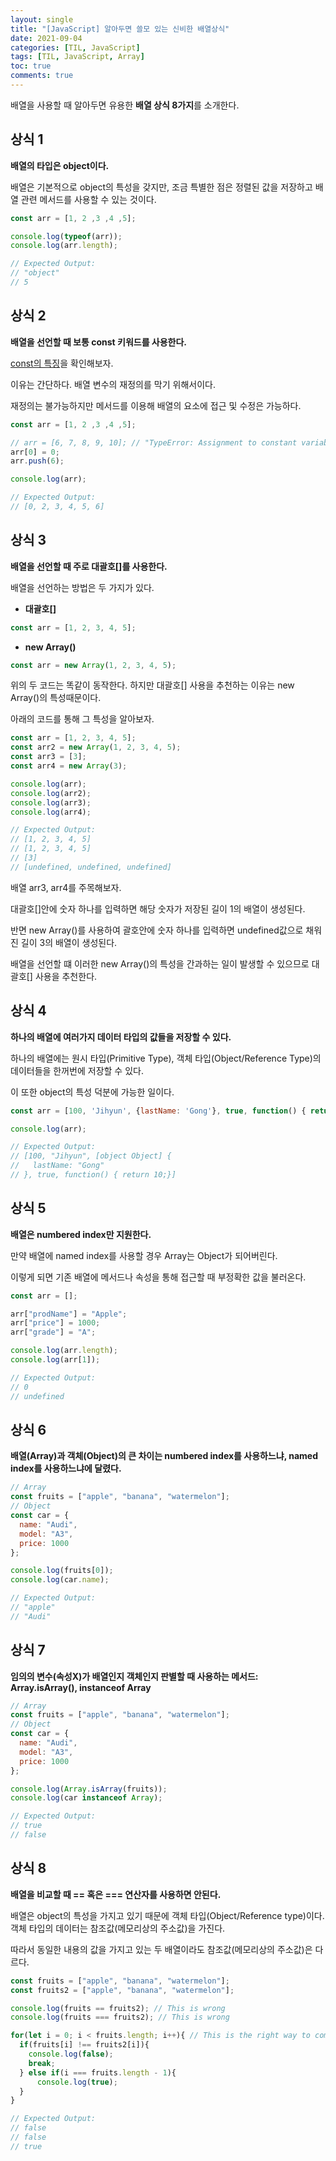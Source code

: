 ```yaml
---
layout: single
title: "[JavaScript] 알아두면 쓸모 있는 신비한 배열상식"
date: 2021-09-04
categories: [TIL, JavaScript]
tags: [TIL, JavaScript, Array]
toc: true
comments: true
---
```



배열을 사용할 때 알아두면 유용한 **배열 상식 8가지**를 소개한다. 

## 상식 1
**배열의 타입은 object이다.**

배열은 기본적으로 object의 특성을 갖지만, 조금 특별한 점은 정렬된 값을 저장하고 배열 관련 메서드를 사용할 수 있는 것이다.
```javascript
const arr = [1, 2 ,3 ,4 ,5];

console.log(typeof(arr));
console.log(arr.length);

// Expected Output:
// "object"
// 5
```


## 상식 2
**배열을 선언할 때 보통 const 키워드를 사용한다.**

[const의 특징](https://jihyungong.github.io/til/javascript/Variables/)을 확인해보자. 

이유는 간단하다. 배열 변수의 재정의를 막기 위해서이다. 

재정의는 불가능하지만 메서드를 이용해 배열의 요소에 접근 및 수정은 가능하다. 
```javascript
const arr = [1, 2 ,3 ,4 ,5];

// arr = [6, 7, 8, 9, 10]; // "TypeError: Assignment to constant variable.
arr[0] = 0;
arr.push(6);

console.log(arr);

// Expected Output:
// [0, 2, 3, 4, 5, 6]
```


## 상식 3
**배열을 선언할 때 주로 대괄호[]를 사용한다.**

배열을 선언하는 방법은 두 가지가 있다. 
- **대괄호[]** 
```javascript
const arr = [1, 2, 3, 4, 5];
```
- **new Array()** 
```javascript
const arr = new Array(1, 2, 3, 4, 5);
```

위의 두 코드는 똑같이 동작한다. 하지만 대괄호[] 사용을 추천하는 이유는 new Array()의 특성때문이다. 

아래의 코드를 통해 그 특성을 알아보자.
```javascript
const arr = [1, 2, 3, 4, 5];
const arr2 = new Array(1, 2, 3, 4, 5);
const arr3 = [3];
const arr4 = new Array(3);

console.log(arr);
console.log(arr2);
console.log(arr3);
console.log(arr4);

// Expected Output:
// [1, 2, 3, 4, 5]
// [1, 2, 3, 4, 5]
// [3]
// [undefined, undefined, undefined]
```
배열 arr3, arr4를 주목해보자. 

대괄호[]안에 숫자 하나를 입력하면 해당 숫자가 저장된 길이 1의 배열이 생성된다. 

반면 new Array()를 사용하여 괄호안에 숫자 하나를 입력하면 undefined값으로 채워진 길이 3의 배열이 생성된다. 

배열을 선언할 떄 이러한 new Array()의 특성을 간과하는 일이 발생할 수 있으므로 대괄호[] 사용을 추천한다.


## 상식 4
**하나의 배열에 여러가지 데이터 타입의 값들을 저장할 수 있다.**

하나의 배열에는 원시 타입(Primitive Type), 객체 타입(Object/Reference Type)의 데이터들을 한꺼번에 저장할 수 있다. 

이 또한 object의 특성 덕분에 가능한 일이다. 
```javascript
const arr = [100, 'Jihyun', {lastName: 'Gong'}, true, function() { return 10;}];

console.log(arr);

// Expected Output:
// [100, "Jihyun", [object Object] {
//   lastName: "Gong"
// }, true, function() { return 10;}]
```


## 상식 5
**배열은 numbered index만 지원한다.**

만약 배열에 named index를 사용할 경우 Array는 Object가 되어버린다. 

이렇게 되면 기존 배열에 메서드나 속성을 통해 접근할 때 부정확한 값을 불러온다.
```javascript
const arr = [];

arr["prodName"] = "Apple";
arr["price"] = 1000;
arr["grade"] = "A";

console.log(arr.length);
console.log(arr[1]);

// Expected Output:
// 0
// undefined
```


## 상식 6
**배열(Array)과 객체(Object)의 큰 차이는 numbered index를 사용하느냐, named index를 사용하느냐에 달렸다.**
```javascript
// Array
const fruits = ["apple", "banana", "watermelon"];
// Object
const car = {
  name: "Audi",
  model: "A3",
  price: 1000
};

console.log(fruits[0]);
console.log(car.name);

// Expected Output:
// "apple"
// "Audi"
```


## 상식 7
**임의의 변수(속성X)가 배열인지 객체인지 판별할 때 사용하는 메서드: Array.isArray(), instanceof Array**
```javascript
// Array
const fruits = ["apple", "banana", "watermelon"];
// Object
const car = {
  name: "Audi",
  model: "A3",
  price: 1000
};

console.log(Array.isArray(fruits));
console.log(car instanceof Array);

// Expected Output:
// true
// false
```


## 상식 8
**배열을 비교할 때 == 혹은 === 연산자를 사용하면 안된다.**  

배열은 object의 특성을 가지고 있기 때문에 객체 타입(Object/Reference type)이다. 객체 타입의 데이터는 참조값(메모리상의 주소값)을 가진다. 

따라서 동일한 내용의 값을 가지고 있는 두 배열이라도 참조값(메모리상의 주소값)은 다르다. 
```javascript
const fruits = ["apple", "banana", "watermelon"];
const fruits2 = ["apple", "banana", "watermelon"];

console.log(fruits == fruits2); // This is wrong
console.log(fruits === fruits2); // This is wrong

for(let i = 0; i < fruits.length; i++){ // This is the right way to compare arrays
  if(fruits[i] !== fruits2[i]){
    console.log(false);
    break;
  } else if(i === fruits.length - 1){
      console.log(true);
  }
}

// Expected Output:
// false
// false
// true
```
